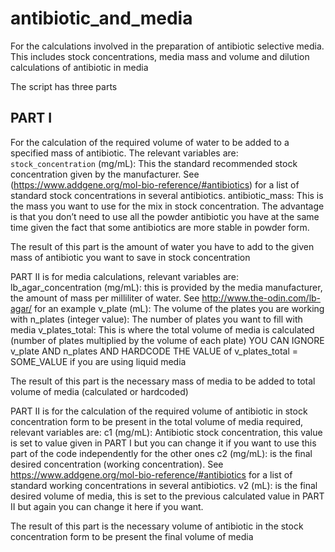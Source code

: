 # antibiotic_and_media
For the calculations involved in the preparation of antibiotic selective media. This includes stock concentrations, media mass and volume and dilution calculations of antibiotic in media

The script has three parts

## PART I 
For the calculation of the required volume of water to be added to a specified mass of antibiotic.
The relevant variables are:
`stock_concentration` (mg/mL): This the standard recommended stock concentration given by the manufacturer. See (https://www.addgene.org/mol-bio-reference/#antibiotics) for a list of standard stock concentrations in several antibiotics.
antibiotic_mass: This is the mass you want to use for the mix in stock concentration. The advantage is that you don’t need to use all the powder antibiotic you have at the same time given the fact that some antibiotics are more stable in powder form.

The result of this part is the amount of water you have to add to the given mass of antibiotic you want to save in stock concentration

PART II is for media calculations, relevant variables are:
lb_agar_concentration (mg/mL): this is provided by the media manufacturer, the amount of mass per milliliter of water. See http://www.the-odin.com/lb-agar/ for an example
v_plate (mL): The volume of the plates you are working with
n_plates (integer value): The number of plates you want to fill with media
v_plates_total: This is where the total volume of media is calculated (number of plates multiplied by the volume of each plate) YOU CAN IGNORE v_plate AND n_plates AND HARDCODE THE VALUE of v_plates_total = SOME_VALUE if you are using liquid media

The result of this part is the necessary mass of media to be added to total volume of media (calculated or hardcoded) 

PART II is for the calculation of the required volume of antibiotic in stock concentration form to be present in the total volume of media required, relevant variables are:
c1 (mg/mL): Antibiotic stock concentration, this value is set to value given in PART I but you can change it if you want to use this part of the code independently for the other ones
c2 (mg/mL): is the final desired concentration (working concentration). See https://www.addgene.org/mol-bio-reference/#antibiotics for a list of standard working concentrations in several antibiotics.
v2 (mL): is the final desired volume of media, this is set to the previous calculated value in PART II but again you can change it here if you want.

The result of this part is the necessary volume of antibiotic in the stock concentration form to be present the final volume of media

